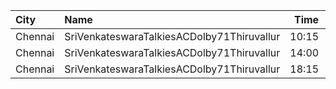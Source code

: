 | City    | Name                                       |  Time | Type  | Price | Capacity | Booked |
| :------ | :----------------------------------------- | ----: | :---- | ----: | -------: | -----: |
| Chennai | SriVenkateswaraTalkiesACDolby71Thiruvallur | 10:15 | First |   50₹ |      172 |     24 |
| Chennai | SriVenkateswaraTalkiesACDolby71Thiruvallur | 14:00 | First |   50₹ |      172 |     64 |
| Chennai | SriVenkateswaraTalkiesACDolby71Thiruvallur | 18:15 | First |   50₹ |      172 |     70 |